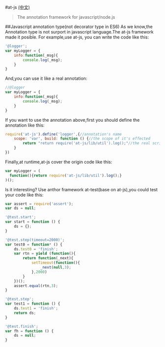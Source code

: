 #at-js
 [(中文)](./readme-zh.md)
>The annotation framework for javascript/node.js

##Javascript annotation type(not decorator type in ES6)
As we know,the Annotation type is not surport in javascript language.The at-js framework made it posible.
For example,use at-js, you can write the code like this:

```js
'@logger';
var myLogger = {
    info:function(_msg){
        console.log(_msg);
    }
}
```
And,you can use it like a real annotation:
```js
//@logger
var myLogger = {
    info:function(_msg){
        console.log(_msg);
    }
}
```

If you want to use the annotation above,first you should define the annotation like this:

```js
require('at-js').define('logger',{//annotation's name
    scope: 'var', build: function () {//the scope of it's effected
        return "return require('at-js/lib/util').log();"//the real script
    }
})
```
Finally,at runtime,at-js cover the origin code like this:
```js
var myLogger = (
  function(){return require('at-js/lib/util').log();}
)();
```

Is it interesting?
Use anthor framework at-test(base on at-js),you could test your code like this:

```js
var assert = require('assert');
var ds = null;

'@test.start';
var start = function () {
    ds = {};
}

'@test.step(timeout=2000)';
var test0 = function* () {
    ds.test0 = 'finish';
    var rtn = yield (function(){
        return function(_next){
            setTimeout(function(){
                _next(null,3);
            },2000)
        }
    })();
    assert.equal(rtn,3);
}

'@test.step';
var test1 = function () {
    ds.test1 = 'finish';
    return ds;
}

'@test.finish';
var fh = function () {
    ds = null;
}
```